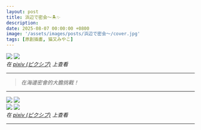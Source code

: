 ```yaml
---
layout: post
title: 浜辺で密会〜🏝️✨
description: 
date: 2025-08-07 00:00:00 +0800
image: '/assets/images/posts/浜辺で密会〜/cover.jpg'
tags: [原創插畫, 猫又みやこ]
---
```


<div class="gallery-box">
  <div class="gallery">
    <img src="/assets/images/posts/浜辺で密会〜/5_noise_11_N01.jpg" loading="lazy">
    <img src="/assets/images/posts/浜辺で密会〜/5_noise_11_N11.jpg" loading="lazy">
  </div>
  <em>在 <a href="https://www.pixiv.net/artworks/135006240">pixiv (ピクシブ)</a> 上查看</em>
</div>

***

> <cite>在海邊密會的大膽挑戰！<cite>

***

<div class="gallery-box">
  <div class="gallery">
    <img src="/assets/images/posts/浜辺で密会〜/5_noise_09_N12.jpg" loading="lazy">
    <img src="/assets/images/posts/浜辺で密会〜/5_noise_09_N22.jpg" loading="lazy">
  </div>
</div>

<div class="gallery-box">
  <div class="gallery">
    <img src="/assets/images/posts/浜辺で密会〜/5_noise_09_N12.jpg" loading="lazy">
    <img src="/assets/images/posts/浜辺で密会〜/5_noise_09_N22.jpg" loading="lazy">
  </div>
  <em>在 <a href="https://www.pixiv.net/artworks/133629700">pixiv (ピクシブ)</a> 上查看</em>
</div>

***